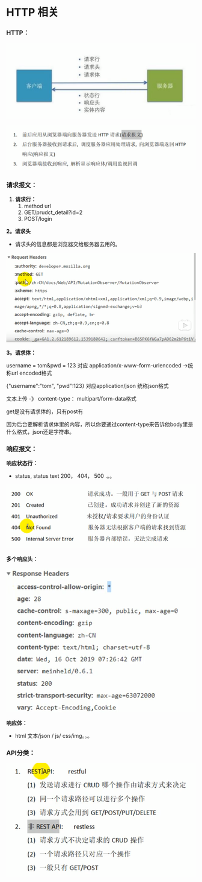 # HTTP 相关

### HTTP：

![](../.gitbook/assets/image%20%28100%29.png)

![](../.gitbook/assets/image%20%28105%29.png)

### 请求报文：

1. **请求行：**
   1. method url
   2. GET/prudct\_detail?id=2
   3. POST/login

**2。请求头**

* 请求头的信息都是浏览器交给服务器去用的。

![](../.gitbook/assets/image%20%2896%29.png)

**3。请求体：**

username = tom&pwd = 123 对应 application/x-www-form-urlencoded  -&gt;统称url encoded格式

{"username":"tom", "pwd":123}   对应application/json   统称json格式

文本上传 -》  content-type： multipart/form-data格式

get是没有请求体的，只有post有

因为后台要解析请求体里的内容，所以你要通过content-type来告诉他body里是什么格式，json还是字符串。

### 响应报文：

 **响应状态行：**

* status, status text  200， 404， 500 .。。

![](../.gitbook/assets/image%20%28106%29.png)

**多个响应头：**

![](../.gitbook/assets/image%20%28102%29.png)

**响应体：**

* html 文本/json / js/ css/img。。。

### API分类：

![](../.gitbook/assets/image%20%2890%29.png)


